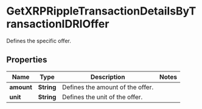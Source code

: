 

# GetXRPRippleTransactionDetailsByTransactionIDRIOffer

Defines the specific offer.

## Properties

Name | Type | Description | Notes
------------ | ------------- | ------------- | -------------
**amount** | **String** | Defines the amount of the offer. | 
**unit** | **String** | Defines the unit of the offer. | 



